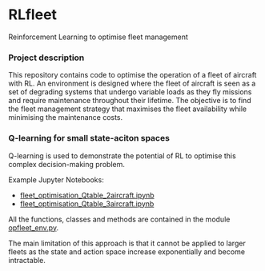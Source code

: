 # RLfleet
Reinforcement Learning to optimise fleet management

### Project description
This repository contains code to optimise the operation of a fleet of aircraft with RL.
An environment is designed where the fleet of aircraft is seen as a set of degrading systems that undergo variable loads as they fly missions and require maintenance throughout their lifetime. The objective is to find the fleet management strategy that maximises the fleet availability while minimising the maintenance costs.

### Q-learning for small state-aciton spaces
Q-learning is used to demonstrate the potential of RL to optimise this complex decision-making problem.

Example Jupyter Notebooks:
- [fleet_optimisation_Qtable_2aircraft.ipynb](./fleet_optimisation_Qtable_2aircraft.ipynb)
- [fleet_optimisation_Qtable_3aircraft.ipynb](./fleet_optimisation_Qtable_3aircraft.ipynb)

All the functions, classes and methods are contained in the module [opfleet_env.py](./opfleet_env.py).

The main limitation of this approach is that it cannot be applied to larger fleets as the state and action space increase exponentially and become intractable.
